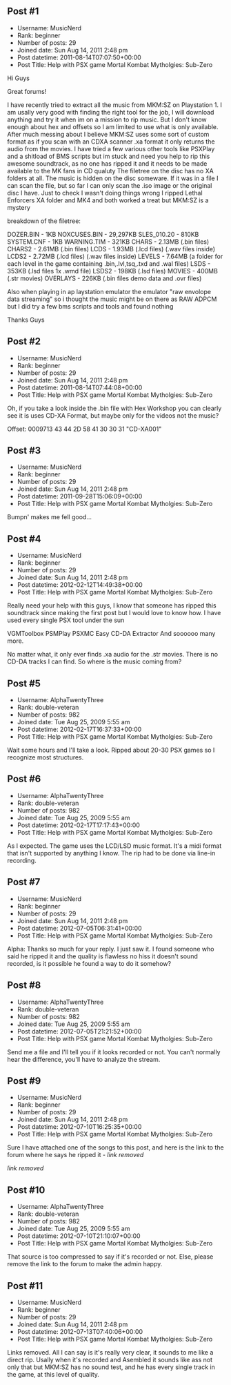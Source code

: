 ## Post #1
- Username: MusicNerd
- Rank: beginner
- Number of posts: 29
- Joined date: Sun Aug 14, 2011 2:48 pm
- Post datetime: 2011-08-14T07:07:50+00:00
- Post Title: Help with PSX game Mortal Kombat Mytholgies: Sub-Zero

Hi  Guys

Great forums! 

I have recently tried to extract all the music from MKM:SZ on Playstation 1. I am usally very good with finding the right tool for the job, I will download anything and try it when im on a mission to rip music. But I don't know enough about hex and offsets so I am limited to use what is only available. After much messing about I believe MKM:SZ uses some sort of custom format as if you scan with an CDXA scanner .xa format it only returns the audio from the movies. I have tried a few various other tools like PSXPlay and a shitload of BMS scripts but im stuck and need you help to rip this awesome soundtrack, as no one has ripped it and it needs to be made available to the MK fans in CD qualuty  The filetree on the disc has no XA folders at all. The music is hidden on the disc someware. If it was in a file I can scan the file, but so far I can only scan the .iso image or the original disc I have. Just to check I wasn't doing things wrong I ripped Lethal Enforcers XA folder and MK4 and both worked a treat but MKM:SZ is a mystery

breakdown of the filetree:

DOZER.BIN       - 1KB
NOXCUSES.BIN - 29,297KB
SLES_010.20    - 810KB
SYSTEM.CNF     - 1KB
WARNING.TIM   - 321KB
CHARS       - 2.13MB (.bin files)
CHARS2     - 2.61MB (.bin files)
LCDS         - 1.93MB (.lcd files) (.wav files inside)
LCDS2       - 2.72MB (.lcd files) (.wav files inside)
LEVELS      - 7.64MB (a folder for each level in the game containing .bin,.lvl,tsq,.txd and .wal files) 
LSDS         - 353KB (.lsd files 1x .wmd file)
LSDS2       - 198KB (.lsd files)
MOVIES     - 400MB (.str movies)
OVERLAYS - 226KB (.bin files demo data and .ovr files)

Also when playing in ap laystation emulator the emulator "raw envolope data streaming" so i thought the music might be on there as RAW ADPCM but I did try a few bms scripts and tools and found nothing

Thanks Guys
## Post #2
- Username: MusicNerd
- Rank: beginner
- Number of posts: 29
- Joined date: Sun Aug 14, 2011 2:48 pm
- Post datetime: 2011-08-14T07:44:08+00:00
- Post Title: Help with PSX game Mortal Kombat Mytholgies: Sub-Zero

Oh, if you take a look inside the .bin file with Hex Workshop you can clearly see it is uses CD-XA Format, but maybe only for the videos not the music?

Offset: 0009713 43 44 2D 58 41 30 30 31 "CD-XA001"
## Post #3
- Username: MusicNerd
- Rank: beginner
- Number of posts: 29
- Joined date: Sun Aug 14, 2011 2:48 pm
- Post datetime: 2011-09-28T15:06:09+00:00
- Post Title: Help with PSX game Mortal Kombat Mytholgies: Sub-Zero

Bumpn' makes me fell good...
## Post #4
- Username: MusicNerd
- Rank: beginner
- Number of posts: 29
- Joined date: Sun Aug 14, 2011 2:48 pm
- Post datetime: 2012-02-12T14:49:38+00:00
- Post Title: Help with PSX game Mortal Kombat Mytholgies: Sub-Zero

Really need your help with this guys, I know that someone has ripped this soundtrack since making the first post but I would love to know how. I have used every single PSX tool under the sun

VGMToolbox
PSMPlay
PSXMC
Easy CD-DA Extractor
And soooooo many more. 

No matter what, it only ever finds .xa audio for the .str movies.
There is no CD-DA tracks I can find. So where is the music coming from?
## Post #5
- Username: AlphaTwentyThree
- Rank: double-veteran
- Number of posts: 982
- Joined date: Tue Aug 25, 2009 5:55 am
- Post datetime: 2012-02-17T16:37:33+00:00
- Post Title: Help with PSX game Mortal Kombat Mytholgies: Sub-Zero

Wait some hours and I'll take a look. Ripped about 20-30 PSX games so I recognize most structures.
## Post #6
- Username: AlphaTwentyThree
- Rank: double-veteran
- Number of posts: 982
- Joined date: Tue Aug 25, 2009 5:55 am
- Post datetime: 2012-02-17T17:17:43+00:00
- Post Title: Help with PSX game Mortal Kombat Mytholgies: Sub-Zero

As I expected. The game uses the LCD/LSD music format. It's a midi format that isn't supported by anything I know. The rip had to be done via line-in recording.
## Post #7
- Username: MusicNerd
- Rank: beginner
- Number of posts: 29
- Joined date: Sun Aug 14, 2011 2:48 pm
- Post datetime: 2012-07-05T06:31:41+00:00
- Post Title: Help with PSX game Mortal Kombat Mytholgies: Sub-Zero

Alpha: Thanks so much for your reply. I just saw it. I found someone who said he ripped it and the quality is flawless no hiss it doesn't sound recorded, is it possible he found a way to do it somehow?
## Post #8
- Username: AlphaTwentyThree
- Rank: double-veteran
- Number of posts: 982
- Joined date: Tue Aug 25, 2009 5:55 am
- Post datetime: 2012-07-05T21:21:52+00:00
- Post Title: Help with PSX game Mortal Kombat Mytholgies: Sub-Zero

Send me a file and I'll tell you if it looks recorded or not.  You can't normally hear the difference, you'll have to analyze the stream.
## Post #9
- Username: MusicNerd
- Rank: beginner
- Number of posts: 29
- Joined date: Sun Aug 14, 2011 2:48 pm
- Post datetime: 2012-07-10T16:25:35+00:00
- Post Title: Help with PSX game Mortal Kombat Mytholgies: Sub-Zero

Sure I have attached one of the songs to this post, and here is the link to the forum where he says he ripped it - *link removed*

*link removed*
## Post #10
- Username: AlphaTwentyThree
- Rank: double-veteran
- Number of posts: 982
- Joined date: Tue Aug 25, 2009 5:55 am
- Post datetime: 2012-07-10T21:10:07+00:00
- Post Title: Help with PSX game Mortal Kombat Mytholgies: Sub-Zero

That source is too compressed to say if it's recorded or not. Else, please remove the link to the forum to make the admin happy.
## Post #11
- Username: MusicNerd
- Rank: beginner
- Number of posts: 29
- Joined date: Sun Aug 14, 2011 2:48 pm
- Post datetime: 2012-07-13T07:40:06+00:00
- Post Title: Help with PSX game Mortal Kombat Mytholgies: Sub-Zero

Links removed. All I can say is it's really very clear, it sounds to me like a direct rip. Usally when it's recorded and Asembled it sounds like ass not only that but MKM:SZ has no sound test, and he has every single track in the game, at this level of quality.

